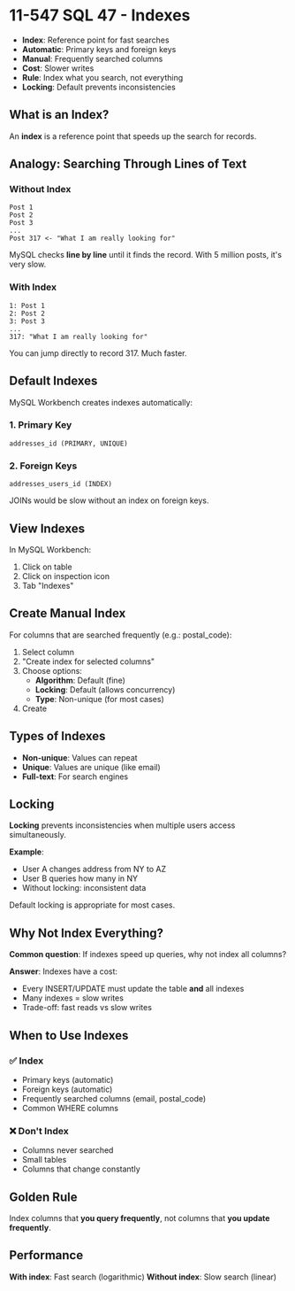 # 11-547 SQL 47 - Indexes

- **Index**: Reference point for fast searches
- **Automatic**: Primary keys and foreign keys
- **Manual**: Frequently searched columns
- **Cost**: Slower writes
- **Rule**: Index what you search, not everything
- **Locking**: Default prevents inconsistencies

## What is an Index?

An **index** is a reference point that speeds up the search for records.

## Analogy: Searching Through Lines of Text

### Without Index
```
Post 1
Post 2
Post 3
...
Post 317 <- "What I am really looking for"
```

MySQL checks **line by line** until it finds the record. With 5 million posts, it's very slow.

### With Index
```
1: Post 1
2: Post 2
3: Post 3
...
317: "What I am really looking for"
```

You can jump directly to record 317. Much faster.

## Default Indexes

MySQL Workbench creates indexes automatically:

### 1. Primary Key
```
addresses_id (PRIMARY, UNIQUE)
```

### 2. Foreign Keys
```
addresses_users_id (INDEX)
```

JOINs would be slow without an index on foreign keys.

## View Indexes

In MySQL Workbench:
1. Click on table
2. Click on inspection icon
3. Tab "Indexes"

## Create Manual Index

For columns that are searched frequently (e.g.: postal_code):

1. Select column
2. "Create index for selected columns"
3. Choose options:
   - **Algorithm**: Default (fine)
   - **Locking**: Default (allows concurrency)
   - **Type**: Non-unique (for most cases)
4. Create

## Types of Indexes

- **Non-unique**: Values can repeat
- **Unique**: Values are unique (like email)
- **Full-text**: For search engines

## Locking

**Locking** prevents inconsistencies when multiple users access simultaneously.

**Example**: 
- User A changes address from NY to AZ
- User B queries how many in NY
- Without locking: inconsistent data

Default locking is appropriate for most cases.

## Why Not Index Everything?

**Common question**: If indexes speed up queries, why not index all columns?

**Answer**: Indexes have a cost:
- Every INSERT/UPDATE must update the table **and** all indexes
- Many indexes = slow writes
- Trade-off: fast reads vs slow writes

## When to Use Indexes

### ✅ Index

- Primary keys (automatic)
- Foreign keys (automatic)
- Frequently searched columns (email, postal_code)
- Common WHERE columns

### ❌ Don't Index

- Columns never searched
- Small tables
- Columns that change constantly

## Golden Rule

Index columns that **you query frequently**, not columns that **you update frequently**.

## Performance

**With index**: Fast search (logarithmic)
**Without index**: Slow search (linear)

